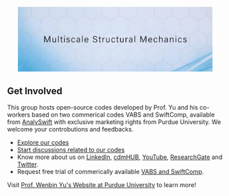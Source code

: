 <p align="center" width="100%">
    <img  width="90%" src="https://github.com/wenbinyugroup/.github/blob/main/600x200.jpg">
</p>

## Get Involved

This group hosts open-source codes developed by Prof. Yu and his co-workers based on two commerical codes VABS and SwiftComp, available from [AnalySwift](https://analyswift.com/) with exclusive marketing rights from Purdue University. We welcome your controbutions and feedbacks. 

* [Explore our codes](https://github.com/orgs/wenbinyugroup/repositories)
* [Start discussions related to our codes](https://github.com/orgs/wenbinyugroup/discussions)
* Know more about us on [LinkedIn](https://www.linkedin.com/groups/8521014/), [cdmHUB](https://cdmhub.org/groups/yugroup), [YouTube](https://www.youtube.com/c/MultiscaleStructuralMechanics), [ResearchGate](https://www.researchgate.net/profile/Wenbin-Yu-4) and [Twitter](https://twitter.com/WenbinYuHeaven).
* Request free trial of commerically available [VABS and SwiftComp](https://analyswift.com/software-trial/).

Visit [Prof. Wenbin Yu's Website at Purdue University](https://engineering.purdue.edu/AAE/people/ptProfile?resource_id=93761) to learn more!
